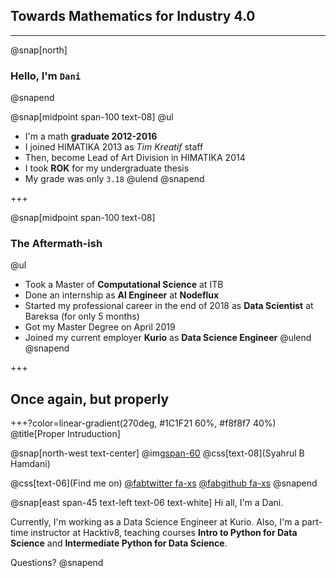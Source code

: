 ## Towards Mathematics for Industry 4.0

---

@snap[north]
### Hello, I'm `Dani`
@snapend

@snap[midpoint span-100 text-08]
@ul[](false)
- I'm a math **graduate 2012-2016**
- I joined HIMATIKA 2013 as *Tim Kreatif* staff
- Then, become Lead of Art Division in HIMATIKA 2014
- I took **ROK** for my undergraduate thesis
- My grade was only `3.18`
@ulend
@snapend

+++

@snap[midpoint span-100 text-08]
### The Aftermath-ish
@ul[](false)
- Took a Master of **Computational Science** at ITB
- Done an internship as **AI Engineer** at **Nodeflux**
- Started my professional career in the end of 2018 as **Data Scientist** at Bareksa (for only 5 months)
- Got my Master Degree on April 2019
- Joined my current employer **Kurio** as **Data Science Engineer**
@ulend
@snapend

+++

## Once again, but properly

+++?color=linear-gradient(270deg, #1C1F21 60%, #f8f8f7 40%)
@title[Proper Intruduction]

@snap[north-west text-center]
@img[span-60](assets/img/me.png)
@css[text-08](Syahrul B Hamdani)

@css[text-06](Find me on)
<a href="https://twitter.com/sbhamdani">@fab[twitter fa-xs](@size[0.7em](@sbhamdani))</a>
<a href="https://github.com/syahrulhamdani">@fab[github fa-xs](@size[0.7em](syahrulhamdani))</a>
@snapend

@snap[east span-45 text-left text-06 text-white]
Hi all, I'm a Dani.

Currently, I'm working as a Data Science Engineer at Kurio. Also, I'm a part-time instructor at Hacktiv8, teaching courses **Intro to Python for Data Science** and **Intermediate Python for Data Science**.

Questions?
@snapend

